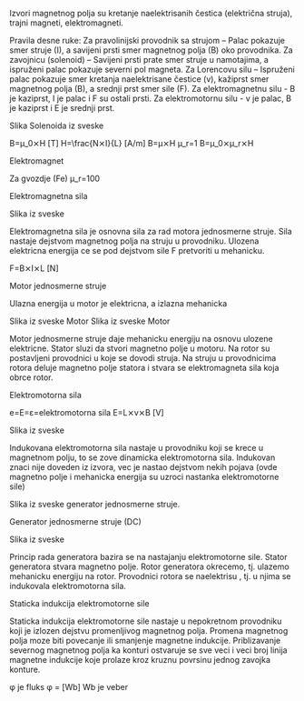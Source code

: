Izvori magnetnog polja su kretanje naelektrisanih čestica (električna struja), trajni magneti, elektromagneti.

Pravila desne ruke:
Za pravolinijski provodnik sa strujom – Palac pokazuje smer struje (I), a savijeni prsti smer magnetnog polja (B) oko provodnika.
Za zavojnicu (solenoid) – Savijeni prsti prate smer struje u namotajima, a ispruženi palac pokazuje severni pol magneta.
Za Lorencovu silu – Ispruženi palac pokazuje smer kretanja naelektrisane čestice (v), kažiprst smer magnetnog polja (B), a srednji prst smer sile (F).
Za elektromagnetnu silu - B je kaziprst, I je palac i F su ostali prsti.
Za elektromotornu silu - v je palac, B je kaziprst i E je srednji prst.

Slika Solenoida iz sveske

B=μ_0⨯H [T]
H=\frac{N⨯I}{L} [A/m]
B=μ⨯H
μ_r=1
B=μ_0⨯μ_r⨯H

Elektromagnet

Za gvozdje (Fe) μ_r=100

Elektromagnetna sila

Slika iz sveske

Elektromagnetna sila je osnovna sila za rad motora jednosmerne struje.
Sila nastaje dejstvom magnetnog polja na struju u provodniku.
Ulozena elektricna energija ce se pod dejstvom sile F pretvoriti u mehanicku.

F=B⨯I⨯L [N]

Motor jednosmerne struje

Ulazna energija u motor je elektricna, a izlazna mehanicka

Slika iz sveske Motor
Slika iz sveske Motor

Motor jednosmerne struje daje mehanicku energiju na osnovu ulozene elektricne.
Stator sluzi da stvori magnetno polje u motoru. 
Na rotor su postavljeni provodnici u koje se dovodi struja.
Na struju u provodnicima rotora deluje magnetno polje statora i stvara se elektromagneta sila koja obrce rotor.

Elektromotorna sila

e=E=ε=elektromotorna sila
E=L⨯v⨯B [V]

Slika iz sveske

Indukovana elektromotorna sila nastaje u provodniku koji se krece u magnetnom polju, to se zove dinamicka elektromotorna sila.
Indukovan znaci nije doveden iz izvora, vec je nastao dejstvom nekih pojava (ovde magnetno polje i mehanicka energija su uzroci nastanka elektromotorne sile)

Slika iz sveske generator jednosmerne struje.

Generator jednosmerne struje (DC)

Slika iz sveske

Princip rada generatora bazira se na nastajanju elektromotorne sile.
Stator generatora stvara magnetno polje.
Rotor generatora okrecemo, tj. ulazemo mehanicku energiju na rotor.
Provodnici rotora se naelektrisu , tj. u njima se indukovala elektromotorna sila.

Staticka indukcija elektromotorne sile

Staticka indukcija elektromotorne sile nastaje u nepokretnom provodniku koji je izlozen dejstvu promenljivog magnetnog polja.
Promena magnetnog polja moze biti povecanje ili smanjenje magnetne indukcije.
Priblizavanje severnog magnetnog polja ka konturi ostvaruje se sve veci i veci broj linija magnetne indukcije koje prolaze kroz kruznu povrsinu jednog zavojka konture.

φ je fluks
φ = [Wb]
Wb je veber